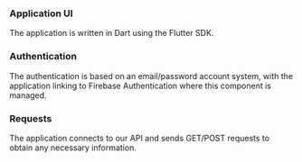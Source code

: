 ### Application UI
The application is written in Dart using the Flutter SDK.

### Authentication
The authentication is based on an email/password account system, with the application linking to Firebase Authentication where this component is managed.

### Requests
The application connects to our API and sends GET/POST requests to obtain any necessary information.


